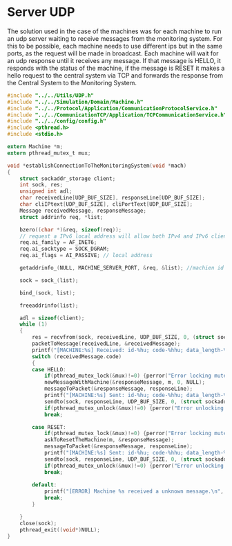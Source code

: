 Server UDP
===========================================
The solution used in the case of the machines was for each machine to run an udp server waiting to receive messages from the monitoring system. For this to be possible, each machine needs to use different ips but in the same ports, as the request will be made in broadcast.
Each machine will wait for an udp response until it receives any message.
If that message is HELLO, it responds with the status of the machine, if the message is RESET it makes a hello request to the central system via TCP and forwards the response from the Central System to the Monitoring System.





```c
#include "../../Utils/UDP.h"
#include "../../Simulation/Domain/Machine.h"
#include "../../Protocol/Application/CommunicationProtocolService.h"
#include "../../CommunicationTCP/Application/TCPCommunicationService.h"
#include "../../config/config.h"
#include <pthread.h>
#include <stdio.h>

extern Machine *m;
extern pthread_mutex_t mux;

void *establishConnectionToTheMonitoringSystem(void *mach)
{
    struct sockaddr_storage client;
    int sock, res;
    unsigned int adl;
    char receivedLine[UDP_BUF_SIZE], responseLine[UDP_BUF_SIZE];
    char cliIPtext[UDP_BUF_SIZE], cliPortText[UDP_BUF_SIZE];
    Message receivedMessage, responseMessage;
    struct addrinfo req, *list;

    bzero((char *)&req, sizeof(req));
    // request a IPv6 local address will allow both IPv4 and IPv6 clients to use it
    req.ai_family = AF_INET6;
    req.ai_socktype = SOCK_DGRAM;
    req.ai_flags = AI_PASSIVE; // local address

    getaddrinfo_(NULL, MACHINE_SERVER_PORT, &req, &list); //machien id dangerous

    sock = sock_(list);

    bind_(sock, list);

    freeaddrinfo(list);

    adl = sizeof(client);
    while (1)
    {
        res = recvfrom(sock, receivedLine, UDP_BUF_SIZE, 0, (struct sockaddr *)&client, &adl);
        packetToMessage(receivedLine, &receivedMessage);
        printf("[MACHINE:%s] Received: id-%hu; code-%hhu; data_length-%hu; received bytes:%d; \n", m->internal_code, receivedMessage.id, receivedMessage.code, receivedMessage.data_length, res);
        switch (receivedMessage.code)
        {
        case HELLO: 
        	if(pthread_mutex_lock(&mux)!=0) {perror("Error locking mutex udp\n");exit(1);}
            newMessageWithMachine(&responseMessage, m, 0, NULL);
            messageToPacket(&responseMessage, responseLine);
            printf("[MACHINE:%s] Sent: id-%hu; code-%hhu; data_length-%hu; \n", m->internal_code, responseMessage.id, responseMessage.code, responseMessage.data_length);
            sendto(sock, responseLine, UDP_BUF_SIZE, 0, (struct sockaddr *)&client, adl);
            if(pthread_mutex_unlock(&mux)!=0) {perror("Error unlocking mutex udp\n");exit(1);}
            break;

        case RESET:
        	if(pthread_mutex_lock(&mux)!=0) {perror("Error locking mutex udp\n");exit(1);}
            askToResetTheMachine(m, &responseMessage);
            messageToPacket(&responseMessage, responseLine);
            printf("[MACHINE:%s] Sent: id-%hu; code-%hhu; data_length-%hu; \n", m->internal_code, responseMessage.id, responseMessage.code, responseMessage.data_length);
            sendto(sock, responseLine, UDP_BUF_SIZE, 0, (struct sockaddr *)&client, adl);
            if(pthread_mutex_unlock(&mux)!=0) {perror("Error unlocking mutex udp\n");exit(1);}
            break;
        
        default:
            printf("[ERROR] Machine %s received a unknown message.\n", m->internal_code);
            break;
        }

    }
    close(sock);
    pthread_exit((void*)NULL);
}

```

